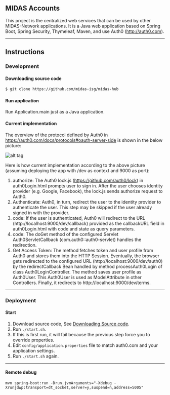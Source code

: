 MIDAS Accounts
-------------
This project is the centralized web services that can be used by other MIDAS-Network applications.
It is a Java web application based on Spring Boot, Spring Security, Thymeleaf, Maven, and use Auth0 (http://auth0.com). 

------------------------------------------------------------------------
Instructions
------------

### Development
#### Downloading source code
```sh
$ git clone https://github.com/midas-isg/midas-hub
```

#### Run application
Run Application.main just as a Java application.

#### Current implementation
The overview of the protocol defined by Auth0 in https://auth0.com/docs/protocols#oauth-server-side is shown in the below picture: 

![alt tag](https://docs.google.com/drawings/d/1RZYKxbO5LM3fBhL8hs5-wefUkwDgPo-lOuoHWBdc0RI/pub?w=793&h=437)

Here is how current implementation according to the above picture (assuming deploying the app with /dev as context and 9000 as port):
1. authorize: The Auth0 lock.js (https://github.com/auth0/lock) in auth0Login.html prompts user to sign in. After the user chooses identity provider (e.g. Google, Facebook), the lock.js sends authorize request to Auth0.
2. Authenticate: Auth0, in turn, redirect the user to the identity provider to authenticate the user. This step may be skipped if the user already signed in with the provider.
3. code: If the user is authenticated, Auth0 will redirect to the URL (http://localhost:9000/dev/callback) provided as the callbackURL field in auth0Login.html with code and state as query parameters.
4. code: The doGet method of the configured Servlet Auth0ServletCallback (com.auth0::auth0-servlet) handles the redirection.
5. Get Access Token: The method fetches token and user profile from Auth0 and stores them into the HTTP Session.
Eventually, the browser gets redirected to the configured URL (http://localhost:9000/dev/auth0) by the redirectCallback Bean handled by method processAuth0Login of class Auth0LoginController.
The method saves user profile as Auth0User. This Auth0User is used as ModelAttribute in other Controllers. Finally, it redirects to http://localhost:9000/dev/terms.

------------------------------------------------------------------------
### Deployment
#### Start
1. Download source code, See [Downloading Source code](#downloading-source-code).
2. Run `./start.sh`.
3. If this is first run, it will fail because the previous step force you to override properties.
4. Edit `config/application.properties` file to match auth0.com and your application settings.
5. Run `./start.sh` again.

------------------------------------------------------------------------
#### Remote debug
`mvn spring-boot:run -Drun.jvmArguments="-Xdebug -Xrunjdwp:transport=dt_socket,server=y,suspend=n,address=5005"`
